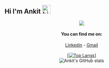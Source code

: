 ## Hi I'm Ankit <img src="https://user-images.githubusercontent.com/1303154/88677602-1635ba80-d120-11ea-84d8-d263ba5fc3c0.gif" width="28px" alt="hi">

<div align="center">
<img src="https://github.com/SP-XD/SP-XD/blob/main/images/dino.gif?raw=true" />

<br>



#### You can find me on:
[Linkedin](https://www.linkedin.com/in/ankit-sharma-7843aa187) - [Gmail](mailto:ankitsharma8794@gmail.com)
<br>
<br>
<a href="https://github.com/ANKITSHARMA98">
[![Top Langs](https://github-readme-stats.vercel.app/api/top-langs/?username=ANKITSHARMA98&theme=radical&layout=compact)]
</a>
<br>
![Ankit's GitHub stats](https://github-readme-stats.vercel.app/api?username=ANKITSHARMA98&theme=radical&show_icons=true)
</div>
